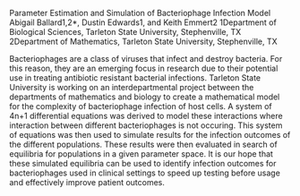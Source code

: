 Parameter Estimation and Simulation of Bacteriophage Infection Model
Abigail Ballard1,2*, Dustin Edwards1, and Keith Emmert2
1Department of Biological Sciences, Tarleton State University, Stephenville, TX
2Department of Mathematics, Tarleton State University, Stephenville, TX

Bacteriophages are a class of viruses that infect and destroy bacteria. For this reason, they are an emerging focus in research due to their potential use in treating antibiotic resistant bacterial infections. Tarleton State University is working on an interdepartmental project between the departments of mathematics and biology to create a mathematical model for the complexity of bacteriophage infection of host cells. A system of 4n+1 differential equations was derived to model these interactions where interaction between different bacteriophages is not occuring. This system of equations was then used to simulate results for the infection outcomes of the different populations. These results were then evaluated in search of equilibria for populations in a given parameter space. It is our hope that these simulated equilibria can be used to identify infection outcomes for bacteriophages used in clinical settings to speed up testing before usage and effectively improve patient outcomes. 
